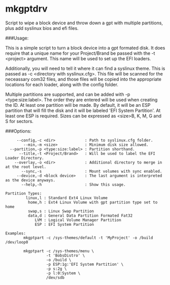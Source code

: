 mkgptdrv
========

Script to wipe a block device and throw down a gpt with multiple partitions, plus add syslinux bios and efi files.

###Usage:

This is a simple script to turn a block device into a gpt formated disk. It does require that a unique name for your Project/Brand be passed with the -t \<project\> argument. This name will be used to set up the EFI loaders.

Additionally, you will need to tell it where it can find a syslinux theme. This is passed as -c \<directory with syslinux.cfg\>. This file will be scanned for the neceassary com32 files, and those files will be copied into the appropriate locations for each loader, along with the config folder.

Multiple partitions are supported, and can be added with -p \<type:size:label\>. The order they are entered will be used when creating the ID. At least one partition will be made. By default, it will be an ESP partition that will fill the disk and it will be labeled 'EFI System Partition'. At least one ESP is required. Sizes can be expressed as \<size\>B, K, M, G and S for sectors.

###Options:
```
     --config,-c <dir>             : Path to syslinux.cfg folder.
        --min,-m <size>            : Minimum disk size allowed.
  --partition,-p <type:size:label> : Partition shorthand.
      --title,-t <Project/Brand>   : Will be used to label the EFI Loader Directory.
    --overlay,-o <dir>             : Additional directory to merge in at the root level.
       --sync,-s                   : Mount volumes with sync enabled.
     --device,-d <block device>    : The last argument is interpreted as the device anyways.
       --help,-h                   : Show this usage.

Partition Types:
         linux,l : Standard Ext4 Linux Volume
          home,h : Ext4 Linux Volume with gpt partition type set to home
          swap,s : Linux Swap Partition
          data,d : General Data Partition Formated Fat32
             LVM : Logical Volume Manager Partition
             ESP : EFI System Partition

Examples:
        mkgptpart -c /sys-themes/default -t 'MyProject' -o /build  /dev/loop0
	
        mkgptpart -c /sys-themes/menu \
                  -t 'BobsDistro' \
                  -o /build \
                  -p ESP:1g:'EFI System Partition' \
                  -p s:2g \
                  -p l:0:System \
                  /dev/sdb
```
